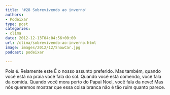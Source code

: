 ```yaml
---
title: '#28 Sobrevivendo ao inverno'
authors:
- Podeixar
type: post
categories:
- clima
date: 2012-12-13T04:04:56+00:00
url: /clima/sobrevivendo-ao-inverno.html
image: images/2012/12/SnowCar.jpg
podcast: podeixar

---
```

Pois é. Relamente este É o nosso assunto preferido. Mas também, quando você está na praia você fala do sol. Quando você está comendo, você fala da comida. Quando você mora perto do Papai Noel, você fala da neve! Mas nós queremos mostrar que essa coisa branca não é tão ruim quanto parece.